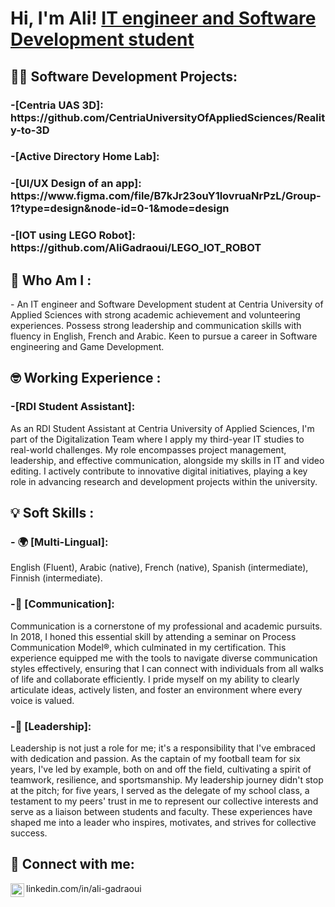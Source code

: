 <h1>Hi, I'm Ali!  <a href="linkedin.com/in/ali-gadraoui">IT engineer and Software Development student</a> </h1>

<h2>👨‍💻 Software Development Projects:</h2>

<h3>-[Centria UAS 3D]: https://github.com/CentriaUniversityOfAppliedSciences/Reality-to-3D
<h3>-[Active Directory Home Lab]:
<h3>-[UI/UX Design of an app]: https://www.figma.com/file/B7kJr23ouY1lovruaNrPzL/Group-1?type=design&node-id=0-1&mode=design
<h3>-[IOT using LEGO Robot]: https://github.com/AliGadraoui/LEGO_IOT_ROBOT

<h2> 🧐 Who Am I :</h2>
- An IT engineer and Software Development student at Centria University of Applied Sciences with strong academic achievement and volunteering experiences. Possess strong leadership and communication skills with fluency in English, French and Arabic. Keen to pursue a career in Software engineering and Game Development.

<h2> 🤓 Working Experience :</h2>
<h3>-[RDI Student Assistant]:</h3>As an RDI Student Assistant at Centria University of Applied Sciences, I'm part of the Digitalization Team where I apply my third-year IT studies to real-world challenges. My role encompasses project management, leadership, and effective communication, alongside my skills in IT and video editing. I actively contribute to innovative digital initiatives, playing a key role in advancing research and development projects within the university.

<h2> 💡 Soft Skills :</h2>
<h3>- 🌍 [Multi-Lingual]:</h3> English (Fluent), Arabic (native), French (native), Spanish (intermediate), Finnish (intermediate).
<h3>-💬 [Communication]:</h3>Communication is a cornerstone of my professional and academic pursuits. In 2018, I honed this essential skill by attending a seminar on Process Communication Model®, which culminated in my certification. This experience equipped me with the tools to navigate diverse communication styles effectively, ensuring that I can connect with individuals from all walks of life and collaborate efficiently. I pride myself on my ability to clearly articulate ideas, actively listen, and foster an environment where every voice is valued.
<h3>-🧢 [Leadership]:</h3>Leadership is not just a role for me; it's a responsibility that I've embraced with dedication and passion. As the captain of my football team for six years, I've led by example, both on and off the field, cultivating a spirit of teamwork, resilience, and sportsmanship. My leadership journey didn't stop at the pitch; for five years, I served as the delegate of my school class, a testament to my peers' trust in me to represent our collective interests and serve as a liaison between students and faculty. These experiences have shaped me into a leader who inspires, motivates, and strives for collective success.

<h2> 🤳 Connect with me:</h2>

<img align="left" alt="AliGadraoui | LinkedIn" width="22px" src="https://cdn.jsdelivr.net/npm/simple-icons@v3/icons/linkedin.svg" />linkedin.com/in/ali-gadraoui


[linkedin]: linkedin.com/in/ali-gadraoui

<!--
**joshmadakor1/joshmadakor1** is a ✨ _special_ ✨ repository because its `README.md` (this file) appears on your GitHub profile.

Here are some ideas to get you started:

- 🔭 I’m currently working on ...
- 🌱 I’m currently learning ...
- 👯 I’m looking to collaborate on ...
- 🤔 I’m looking for help with ...
- 💬 Ask me about ...
- 📫 How to reach me: ...
- 😄 Pronouns: ...
- ⚡ Fun fact: ...
-->

